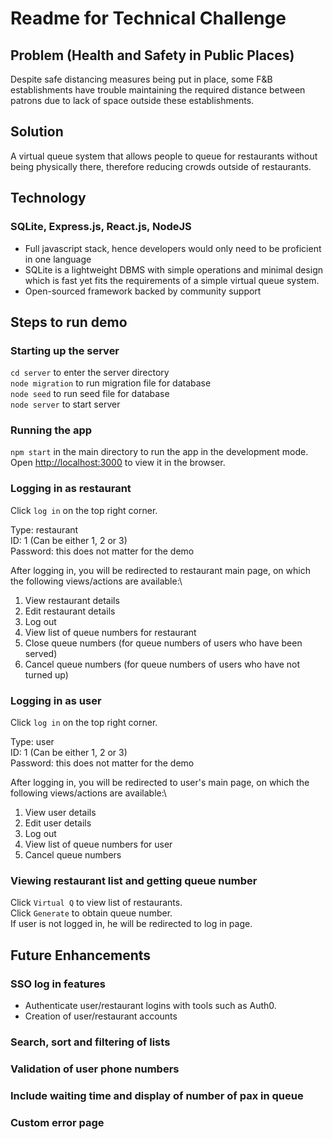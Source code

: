 # Readme for Technical Challenge

## Problem (Health and Safety in Public Places)

Despite safe distancing measures being put in place, some F&B establishments have trouble maintaining the required distance between patrons due to lack of space outside these establishments.

## Solution

A virtual queue system that allows people to queue for restaurants without being physically there, therefore reducing crowds outside of restaurants.

## Technology
### SQLite, Express.js, React.js, NodeJS
- Full javascript stack, hence developers would only need to be proficient in one language
- SQLite is a lightweight DBMS with simple operations and minimal design which is fast yet fits the requirements of a simple virtual queue system.
- Open-sourced framework backed by community support
## Steps to run demo
### Starting up the server
`cd server` to enter the server directory\
`node migration` to run migration file for database\
`node seed` to run seed file for database\
`node server` to start server
### Running the app
`npm start` in the main directory to run the app in the development mode.\
Open [http://localhost:3000](http://localhost:3000) to view it in the browser.
### Logging in as restaurant
Click `log in` on the top right corner.

Type: restaurant\
ID: 1 (Can be either 1, 2 or 3)\
Password: this does not matter for the demo

After logging in, you will be redirected to restaurant main page, on which the following views/actions are available:\
1. View restaurant details
2. Edit restaurant details
3. Log out
4. View list of queue numbers for restaurant
5. Close queue numbers (for queue numbers of users who have been served)
6. Cancel queue numbers (for queue numbers of users who have not turned up)
### Logging in as user
Click `log in` on the top right corner.

Type: user\
ID: 1 (Can be either 1, 2 or 3)\
Password: this does not matter for the demo

After logging in, you will be redirected to user's main page, on which the following views/actions are available:\
1. View user details
2. Edit user details
3. Log out
4. View list of queue numbers for user
5. Cancel queue numbers
### Viewing restaurant list and getting queue number
Click `Virtual Q` to view list of restaurants.\
Click `Generate` to obtain queue number.\
If user is not logged in, he will be redirected to log in page.
## Future Enhancements
### SSO log in features
- Authenticate user/restaurant logins with tools such as Auth0.
- Creation of user/restaurant accounts
### Search, sort and filtering of lists
### Validation of user phone numbers
### Include waiting time and display of number of pax in queue
### Custom error page
